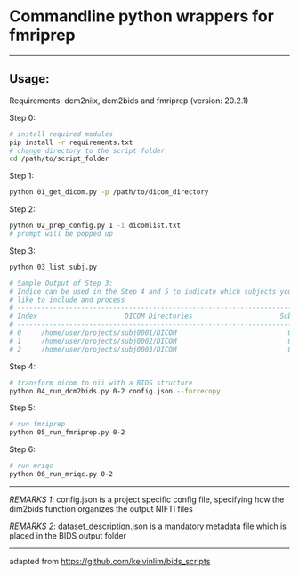 # Commandline python wrappers for fmriprep

---

## Usage:

Requirements: dcm2niix, dcm2bids and fmriprep (version: 20.2.1)

Step 0:

```bash
# install required modules
pip install -r requirements.txt
# change directory to the script folder
cd /path/to/script_folder
```

Step 1:

```bash
python 01_get_dicom.py -p /path/to/dicom_directory
```

Step 2:

```bash
python 02_prep_config.py 1 -i dicomlist.txt
# prompt will be popped up
```

Step 3:

```bash
python 03_list_subj.py

# Sample Output of Step 3:
# Indice can be used in the Step 4 and 5 to indicate which subjects you would
# like to include and process
# --------------------------------------------------------------------------------
# Index                      DICOM Directories                      SubjID Session
# --------------------------------------------------------------------------------
# 0     /home/user/projects/subj0001/DICOM                            001   0000
# 1     /home/user/projects/subj0002/DICOM                            002   0000
# 2     /home/user/projects/subj0003/DICOM                            003   0000
```

Step 4:

```bash
# transform dicom to nii with a BIDS structure
python 04_run_dcm2bids.py 0-2 config.json --forcecopy
```

Step 5:

```bash
# run fmriprep
python 05_run_fmriprep.py 0-2
```

Step 6:

```bash
# run mriqc
python 06_run_mriqc.py 0-2
```

---

_*REMARKS 1*_: config.json is a project specific config file, specifying how the
dim2bids function organizes the output NIFTI files

_*REMARKS 2*_: dataset_description.json is a mandatory metadata file which is
placed in the BIDS output folder

---

adapted from <https://github.com/kelvinlim/bids_scripts>
